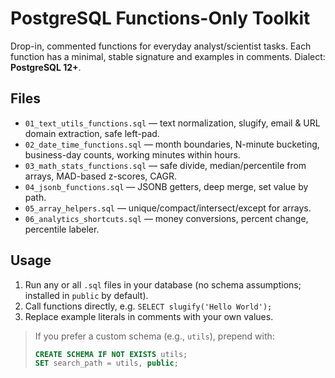 # PostgreSQL Functions-Only Toolkit

Drop-in, commented functions for everyday analyst/scientist tasks.
Each function has a minimal, stable signature and examples in comments.
Dialect: **PostgreSQL 12+**.

## Files
- `01_text_utils_functions.sql` — text normalization, slugify, email & URL domain extraction, safe left-pad.
- `02_date_time_functions.sql` — month boundaries, N-minute bucketing, business-day counts, working minutes within hours.
- `03_math_stats_functions.sql` — safe divide, median/percentile from arrays, MAD-based z-scores, CAGR.
- `04_jsonb_functions.sql` — JSONB getters, deep merge, set value by path.
- `05_array_helpers.sql` — unique/compact/intersect/except for arrays.
- `06_analytics_shortcuts.sql` — money conversions, percent change, percentile labeler.

## Usage
1. Run any or all `.sql` files in your database (no schema assumptions; installed in `public` by default).
2. Call functions directly, e.g. `SELECT slugify('Hello World');`
3. Replace example literals in comments with your own values.

> If you prefer a custom schema (e.g., `utils`), prepend with:
> ```sql
> CREATE SCHEMA IF NOT EXISTS utils;
> SET search_path = utils, public;
> ```

